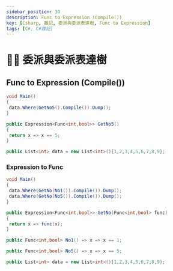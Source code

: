 ```yaml
---
sidebar_position: 30
description: Func to Expression (Compile())
key: [Csharp, 雜記, 委派與委派表達樹, Func to Expression]
tags: [C#, C#雜記]
---
```


# 👩‍💻 委派與委派表達樹

## Func to Expression (Compile())

```csharp
void Main()
{
 data.Where(GetNo5().Compile()).Dump();
}

public Expression<Func<int,bool>> GetNo5()
{
 return x => x == 5;
}

public List<int> data = new List<int>(){1,2,3,4,5,6,7,8,9};
```

### Expression to Func

```csharp
void Main()
{
 data.Where(GetNo(No1()).Compile()).Dump();
 data.Where(GetNo(No5()).Compile()).Dump();
}

public Expression<Func<int,bool>> GetNo(Func<int,bool> func)
{
 return x => func(x);
}

public Func<int,bool> No1() => x => x == 1;

public Func<int,bool> No5() => x => x == 5;

public List<int> data = new List<int>(){1,2,3,4,5,6,7,8,9};
```
